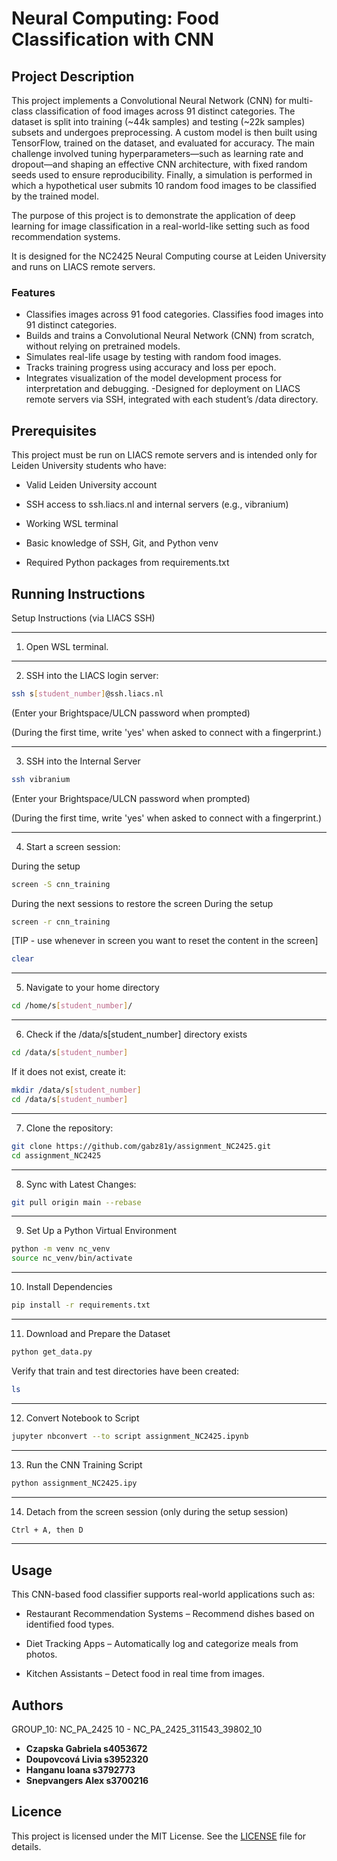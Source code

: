 # Neural Computing: Food Classification with CNN 


## Project Description
This project implements a Convolutional Neural Network (CNN) for multi-class classification of food images across 91 distinct categories. The dataset is split into training (~44k samples) and testing (~22k samples) subsets and undergoes preprocessing. A custom model is then built using TensorFlow, trained on the dataset, and evaluated for accuracy. The main challenge involved tuning hyperparameters—such as learning rate and dropout—and shaping an effective CNN architecture, with fixed random seeds used to ensure reproducibility. Finally, a simulation is performed in which a hypothetical user submits 10 random food images to be classified by the trained model.

The purpose of this project is to demonstrate the application of deep learning for image classification in a real-world-like setting such as food recommendation systems.

It is designed for the NC2425 Neural Computing course at Leiden University and runs on LIACS remote servers.

### Features
- Classifies images across 91 food categories.
Classifies food images into 91 distinct categories.
- Builds and trains a Convolutional Neural Network (CNN) from scratch, without relying on pretrained models.
- Simulates real-life usage by testing with random food images.
- Tracks training progress using accuracy and loss per epoch.
- Integrates visualization of the model development process for interpretation and debugging.
-Designed for deployment on LIACS remote servers via SSH, integrated with each student’s /data directory.


## Prerequisites
This project must be run on LIACS remote servers and is intended only for Leiden University students who have:

- Valid Leiden University account

- SSH access to ssh.liacs.nl and internal servers (e.g., vibranium)

- Working WSL terminal 

- Basic knowledge of SSH, Git, and Python venv

- Required Python packages from requirements.txt

## Running Instructions
Setup Instructions (via LIACS SSH)

___

1. Open WSL terminal.

___

2. SSH into the LIACS login server:

```bash
ssh s[student_number]@ssh.liacs.nl
```


(Enter your Brightspace/ULCN password when prompted)

(During the first time, write 'yes' when asked to connect with a fingerprint.)

___

3. SSH into the Internal Server

```bash
ssh vibranium
```

(Enter your Brightspace/ULCN password when prompted)

(During the first time, write 'yes' when asked to connect with a fingerprint.)
___
4. Start a screen session:  

During the setup
```bash
screen -S cnn_training
```
During the next sessions to restore the screen
During the setup
```bash
screen -r cnn_training
```
[TIP - use whenever in screen you want to reset the content in the screen]
```bash
clear
```
___
5. Navigate to your home directory

```bash
cd /home/s[student_number]/
```
___
6. Check if the /data/s[student_number] directory exists

```bash
cd /data/s[student_number]
```

If it does not exist, create it:
    
```bash
mkdir /data/s[student_number]
cd /data/s[student_number]
```
___
7. Clone the repository: 
```bash
git clone https://github.com/gabz81y/assignment_NC2425.git
cd assignment_NC2425
```
___
8. Sync with Latest Changes:
```bash
git pull origin main --rebase
```
___
9. Set Up a Python Virtual Environment
```bash
python -m venv nc_venv
source nc_venv/bin/activate
```
___
10. Install Dependencies
```bash
pip install -r requirements.txt
```
___
11. Download and Prepare the Dataset
```bash
python get_data.py
```
Verify that train and test directories have been created:
```bash
ls
```
___
12. Convert Notebook to Script
```bash
jupyter nbconvert --to script assignment_NC2425.ipynb
```
___
13. Run the CNN Training Script
```bash
python assignment_NC2425.ipy
```
___
14. Detach from the screen session (only during the setup session) 
```bash
Ctrl + A, then D
```
___


## Usage
This CNN-based food classifier supports real-world applications such as:

- Restaurant Recommendation Systems – Recommend dishes based on identified food types.

- Diet Tracking Apps – Automatically log and categorize meals from photos.

- Kitchen Assistants – Detect food in real time from images. 

## Authors 
GROUP_10: NC_PA_2425 10 - NC_PA_2425_311543_39802_10
- **Czapska Gabriela s4053672** 
- **Doupovcová Livia s3952320** 
- **Hanganu Ioana s3792773** 
- **Snepvangers Alex s3700216**
## Licence
This project is licensed under the MIT License. See the [LICENSE](LICENSE) file for details.
